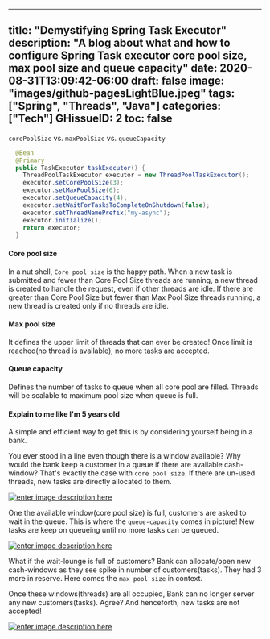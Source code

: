 
---
title: "Demystifying Spring Task Executor"
description: "A blog about what and how to configure Spring Task executor core pool size, max pool size and queue capacity"
date: 2020-08-31T13:09:42-06:00
draft: false
image: "images/github-pagesLightBlue.jpeg"
tags: ["Spring", "Threads", "Java"]
categories: ["Tech"]
GHissueID: 2
toc: false
---

`corePoolSize` vs. `maxPoolSize` vs. `queueCapacity`

```java
  @Bean
  @Primary
  public TaskExecutor taskExecutor() {
    ThreadPoolTaskExecutor executor = new ThreadPoolTaskExecutor();
    executor.setCorePoolSize(3);
    executor.setMaxPoolSize(6);
    executor.setQueueCapacity(4);
    executor.setWaitForTasksToCompleteOnShutdown(false);
    executor.setThreadNamePrefix("my-async");
    executor.initialize();
    return executor;
  }
```

#### Core pool size
In a nut shell, `Core pool size` is the happy path.
When a new task is submitted and fewer than Core Pool Size threads are running, a new thread is created to handle the request, even if other threads are idle. If there are greater than Core Pool Size but fewer than Max Pool Size threads running, a new thread is created only if no threads are idle.

#### Max pool size
It defines the upper limit of threads that can ever be created! Once limit is reached(no thread is available), no more tasks are accepted.

#### Queue capacity
Defines the number of tasks to queue when all core pool are filled. Threads will be scalable to maximum pool size when queue is full.

#### Explain to me like I'm 5 years old

A simple and efficient way to get this is by considering yourself being in a bank.

You ever stood in a line even though there is a window available?
Why would the bank keep a customer in a queue if there are available cash-window? That's exactly the case with `core pool size`. If there are un-used threads, new tasks are directly allocated to them.

[![enter image description here][1]][1]

One the available window(core pool size) is full, customers are asked to wait in the queue. This is where the `queue-capacity` comes in picture! New tasks are keep on queueing until no more tasks can be queued.

[![enter image description here][2]][2]

What if the wait-lounge is full of customers? Bank can allocate/open new cash-windows as they see spike in number of customers(tasks). They had 3 more in reserve.
Here comes the `max pool size` in context.

Once these windows(threads) are all occupied, Bank can no longer server any new customers(tasks). Agree? And henceforth, new tasks are not accepted!

[![enter image description here][3]][3]



[1]: https://i.stack.imgur.com/SnOAz.jpg
[2]: https://i.stack.imgur.com/hyael.jpg
[3]: https://i.stack.imgur.com/UfvHK.jpg